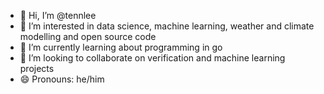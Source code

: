 - 👋 Hi, I’m @tennlee
- 👀 I’m interested in data science, machine learning, weather and climate modelling and open source code
- 🌱 I’m currently learning about programming in go
- 💞️ I’m looking to collaborate on verification and machine learning projects
- 😄 Pronouns: he/him

<!---
tennlee/tennlee is a ✨ special ✨ repository because its `README.md` (this file) appears on your GitHub profile.
You can click the Preview link to take a look at your changes.
--->

